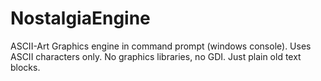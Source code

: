 # NostalgiaEngine
ASCII-Art Graphics engine in command prompt (windows console). Uses ASCII characters only. No graphics libraries, no GDI. Just plain old text blocks.

